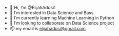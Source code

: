 - 👋 Hi, I’m @ElijahAdusi1
- 👀 I’m interested in Data Science and Bass
- 🌱 I’m currently learning Machine Learning in Python
- 💞️ I’m looking to collaborate on Data Science project
- 📫 my email is elijahadusi@gmail.com

<!---
ElijahAdusi1/ElijahAdusi1 is a ✨ special ✨ repository because its `README.md` (this file) appears on your GitHub profile.
You can click the Preview link to take a look at your changes.
--->
